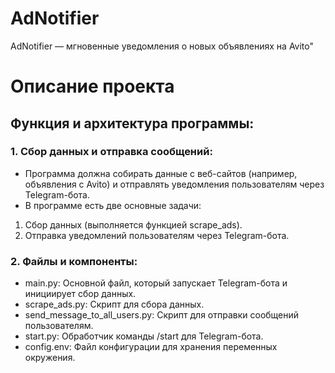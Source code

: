 # AdNotifier
AdNotifier — мгновенные уведомления о новых объявлениях на Avito"

# Описание проекта
## Функция и архитектура программы:

### 1. Сбор данных и отправка сообщений:
+ Программа должна собирать данные с веб-сайтов (например, объявления с Avito) и отправлять уведомления пользователям через Telegram-бота.
+ В программе есть две основные задачи:
1. Сбор данных (выполняется функцией scrape_ads).
2. Отправка уведомлений пользователям через Telegram-бота.

### 2. Файлы и компоненты:
+ main.py: Основной файл, который запускает Telegram-бота и инициирует сбор данных.
+ scrape_ads.py: Скрипт для сбора данных.
+ send_message_to_all_users.py: Скрипт для отправки сообщений пользователям.
+ start.py: Обработчик команды /start для Telegram-бота.
+ config.env: Файл конфигурации для хранения переменных окружения.
